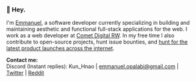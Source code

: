 ### 👋 Hey.
I'm [Emmanuel](https://aeruo.vercel.app/about), a software developer currently specializing in building and maintaining aesthetic and functional full-stack applications for the web. I work as a web developer at [Comet Digital RW](https://cdl-rw.com). In my free time I also contribute to open-source projects, hunt issue bounties, and [hunt for the latest product launches across the internet](https://aeruo.vercel.app).

**Contact me:** <br>
Discord (Instant replies): Kun_Hnao | [emmanuel.opalabi@gmail.com](mailto:emmanuel.opalabi@gmail.com) | [Twitter](https://twitter.com/Khun_Hnao) | [Reddit](https://reddit.com/u/Khun_Hnao)
